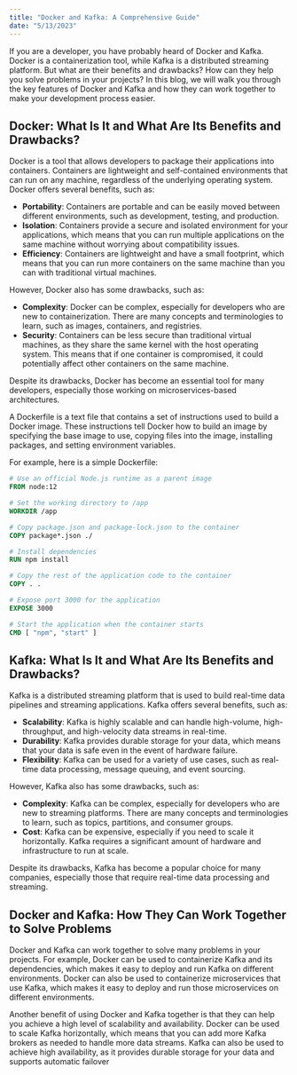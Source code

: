```yaml
---
title: "Docker and Kafka: A Comprehensive Guide"
date: "5/13/2023"
---
```


If you are a developer, you have probably heard of Docker and Kafka. Docker is a containerization tool, while Kafka is a distributed streaming platform. But what are their benefits and drawbacks? How can they help you solve problems in your projects? In this blog, we will walk you through the key features of Docker and Kafka and how they can work together to make your development process easier.

## Docker: What Is It and What Are Its Benefits and Drawbacks?

Docker is a tool that allows developers to package their applications into containers. Containers are lightweight and self-contained environments that can run on any machine, regardless of the underlying operating system. Docker offers several benefits, such as:

-   **Portability**: Containers are portable and can be easily moved between different environments, such as development, testing, and production.
-   **Isolation**: Containers provide a secure and isolated environment for your applications, which means that you can run multiple applications on the same machine without worrying about compatibility issues.
-   **Efficiency**: Containers are lightweight and have a small footprint, which means that you can run more containers on the same machine than you can with traditional virtual machines.

However, Docker also has some drawbacks, such as:

-   **Complexity**: Docker can be complex, especially for developers who are new to containerization. There are many concepts and terminologies to learn, such as images, containers, and registries.
-   **Security**: Containers can be less secure than traditional virtual machines, as they share the same kernel with the host operating system. This means that if one container is compromised, it could potentially affect other containers on the same machine.

Despite its drawbacks, Docker has become an essential tool for many developers, especially those working on microservices-based architectures.

A Dockerfile is a text file that contains a set of instructions used to build a Docker image. These instructions tell Docker how to build an image by specifying the base image to use, copying files into the image, installing packages, and setting environment variables.

For example, here is a simple Dockerfile:

```Dockerfile
# Use an official Node.js runtime as a parent image
FROM node:12

# Set the working directory to /app
WORKDIR /app

# Copy package.json and package-lock.json to the container
COPY package*.json ./

# Install dependencies
RUN npm install

# Copy the rest of the application code to the container
COPY . .

# Expose port 3000 for the application
EXPOSE 3000

# Start the application when the container starts
CMD [ "npm", "start" ]
```

## Kafka: What Is It and What Are Its Benefits and Drawbacks?

Kafka is a distributed streaming platform that is used to build real-time data pipelines and streaming applications. Kafka offers several benefits, such as:

-   **Scalability**: Kafka is highly scalable and can handle high-volume, high-throughput, and high-velocity data streams in real-time.
-   **Durability**: Kafka provides durable storage for your data, which means that your data is safe even in the event of hardware failure.
-   **Flexibility**: Kafka can be used for a variety of use cases, such as real-time data processing, message queuing, and event sourcing.

However, Kafka also has some drawbacks, such as:

-   **Complexity**: Kafka can be complex, especially for developers who are new to streaming platforms. There are many concepts and terminologies to learn, such as topics, partitions, and consumer groups.
-   **Cost**: Kafka can be expensive, especially if you need to scale it horizontally. Kafka requires a significant amount of hardware and infrastructure to run at scale.

Despite its drawbacks, Kafka has become a popular choice for many companies, especially those that require real-time data processing and streaming.

## Docker and Kafka: How They Can Work Together to Solve Problems

Docker and Kafka can work together to solve many problems in your projects. For example, Docker can be used to containerize Kafka and its dependencies, which makes it easy to deploy and run Kafka on different environments. Docker can also be used to containerize microservices that use Kafka, which makes it easy to deploy and run those microservices on different environments.

Another benefit of using Docker and Kafka together is that they can help you achieve a high level of scalability and availability. Docker can be used to scale Kafka horizontally, which means that you can add more Kafka brokers as needed to handle more data streams. Kafka can also be used to achieve high availability, as it provides durable storage for your data and supports automatic failover